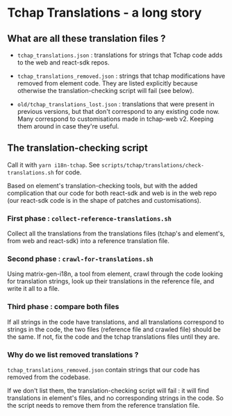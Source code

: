 # Tchap Translations - a long story

## What are all these translation files ?

- `tchap_translations.json` : translations for strings that Tchap code adds to the web and react-sdk repos.

- `tchap_translations_removed.json` : strings that tchap modifications have removed from element code. They are listed explicitly because otherwise the translation-checking script will fail (see below).

- `old/tchap_translations_lost.json` : translations that were present in previous versions, but that don't correspond to any existing code now. Many correspond to customisations made in tchap-web v2. Keeping them around in case they're useful.

## The translation-checking script

Call it with `yarn i18n-tchap`. See `scripts/tchap/translations/check-translations.sh` for code.

Based on element's translation-checking tools, but with the added complication that our code for both react-sdk and web is in the web repo (our react-sdk code is in the shape of patches and customisations).

### First phase : `collect-reference-translations.sh`

Collect all the translations from the translations files (tchap's and element's, from web and react-sdk) into a reference translation file.

### Second phase : `crawl-for-translations.sh`

Using matrix-gen-i18n, a tool from element, crawl through the code looking for translation strings, look up their translations in the reference file, and write it all to a file.

### Third phase : compare both files

If all strings in the code have translations, and all translations correspond to strings in the code, the two files (reference file and crawled file) should be the same. If not, fix the code and the tchap translations files until they are.

### Why do we list removed translations ?

`tchap_translations_removed.json` contain strings that our code has removed from the codebase.

If we don't list them, the translation-checking script will fail : it will find translations in element's files, and no corresponding strings in the code. So the script needs to remove them from the reference translation file.
